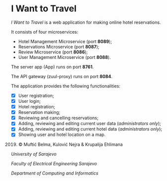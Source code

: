 # I Want to Travel

*I Want to Travel*  is a web application for making online hotel reservations.

It consists of four microservices:
- Hotel Management Microservice (port **8089**);
- Reservations Microservice (port **8087**);
- Review Microservice (port **8086**);
- User Management Microservice (port **8088**).

The server app (App) runs on port **8761**.

The API gateway (zuul-proxy) runs on port **8084**.

The application provides the following functionalities:

- [x] User registration;
- [x] User login;
- [x] Hotel registration;
- [x] Reservation making;
- [x] Reviewing and cancelling reservations;
- [x] Adding, reviewing and editing current user data (*administrators only*);
- [x] Adding, reviewing and editing current hotel data (*administrators only*);
- [x] Showing user and hotel location on a map.
 
2019. © Muftić Belma, Kulović Nejra & Krupalija Ehlimana

*University of Sarajevo*

*Faculty of Electrical Engineering Sarajevo*

*Department of Computing and Informatics*
